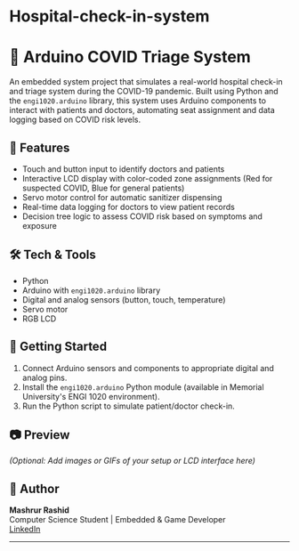 # Hospital-check-in-system
# 🏥 Arduino COVID Triage System

An embedded system project that simulates a real-world hospital check-in and triage system during the COVID-19 pandemic. Built using Python and the `engi1020.arduino` library, this system uses Arduino components to interact with patients and doctors, automating seat assignment and data logging based on COVID risk levels.

## 🔧 Features
- Touch and button input to identify doctors and patients
- Interactive LCD display with color-coded zone assignments (Red for suspected COVID, Blue for general patients)
- Servo motor control for automatic sanitizer dispensing
- Real-time data logging for doctors to view patient records
- Decision tree logic to assess COVID risk based on symptoms and exposure

## 🛠️ Tech & Tools
- Python
- Arduino with `engi1020.arduino` library
- Digital and analog sensors (button, touch, temperature)
- Servo motor
- RGB LCD

## 🚀 Getting Started
1. Connect Arduino sensors and components to appropriate digital and analog pins.
2. Install the `engi1020.arduino` Python module (available in Memorial University's ENGI 1020 environment).
3. Run the Python script to simulate patient/doctor check-in.

## 📷 Preview
*(Optional: Add images or GIFs of your setup or LCD interface here)*

## 👤 Author
**Mashrur Rashid**  
Computer Science Student | Embedded & Game Developer  
[LinkedIn](https://linkedin.com/in/trushat)

---
